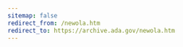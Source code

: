 ```yaml
---
sitemap: false 
redirect_from: /newola.htm 
redirect_to: https://archive.ada.gov/newola.htm 
---
```

